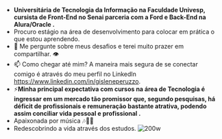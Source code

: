 - **Universitária de Tecnologia da Informação na Faculdade Univesp, cursista  de Front-End no Senai parceria com a Ford e  Back-End na Alura/Oracle .** </br>
- Procuro estágio na área de desenvolvimento para colocar em prática o que estou aprendendo. 
- 💬 Me pergunte sobre meus  desafios e terei muito prazer em compartilhar. 👁️
- 📫 Como chegar até mim? A maneira mais segura de se conectar comigo é através do meu perfil no LinkedIn https://www.linkedin.com/in/gisleneperuzzo.
- ⚡**Minha principal expectativa com cursos na área de Tecnologia é ingressar em um mercado tão promissor que, segundo pesquisas, há déficit de profissionais e remuneração bastante atrativa, podendo assim conciliar vida pessoal e profissional .**
- Apaixonada por música  🎶🎵🎼 
- Redescobrindo a vida através dos estudos.
![200w](https://gifs.eco.br/wp-content/uploads/2022/09/gifs-de-tecnologia-41.gif)
